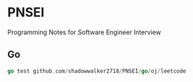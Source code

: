 # PNSEI

Programming Notes for Software Engineer Interview


## Go

```go
go test github.com/shadowwalker2718/PNSEI/go/oj/leetcode
```


